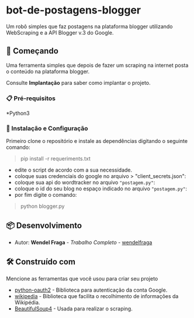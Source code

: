 # bot-de-postagens-blogger
Um robô simples que faz postagens na plataforma blogger utilizando WebScraping e a API Blogger v.3 do Google.


## 🚀 Começando

Uma ferramenta simples que depois de fazer um scraping na internet posta o conteúdo na plataforma blogger.

Consulte **Implantação** para saber como implantar o projeto.

### 📋 Pré-requisitos

*Python3


### 🔧 Instalação e Configuração

Primeiro clone o repositório e instale as dependências digitando o seguinte comando:

> pip install -r requeriments.txt

* edite o script de acordo com a sua necessidade.
* coloque suas credenciais do google no arquivo > "client_secrets.json":
* coloque sua api do wordtracker no arquivo ` "postagem.py" `:
* coloque o id do seu blog no espaço indicado no arquivo ` "postagem.py" `: 
* por fim digite o comando:

> python blogger.py 


## 📦 Desenvolvimento

* Autor: **Wendel Fraga** - *Trabalho Completo* - [wendelfraga](https://github.com/wendelfraga)

## 🛠️ Construído com

Mencione as ferramentas que você usou para criar seu projeto

* [python-oauth2](https://python-oauth2.readthedocs.io/en/latest/) - Biblioteca para autenticação da conta Google.
* [wikipedia](https://wikipedia.readthedocs.io/en/latest/) - Biblioteca que facilita o recolhimento de informações da Wikipédia.
* [BeautifulSoup4](https://www.crummy.com/software/BeautifulSoup/bs4/doc/) - Usada para realizar o scraping.


